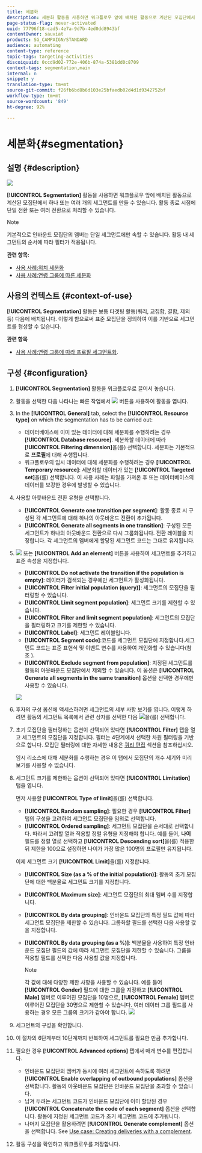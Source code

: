 ```yaml
---
title: 세분화
description: 세분화 활동을 사용하면 워크플로우 앞에 배치된 활동으로 계산된 모집단에서 하나 또는 여러 개의 세그먼트를 만들 수 있습니다.
page-status-flag: never-activated
uuid: 77796f18-cad5-4e7a-9d7b-4ed0dd8943bf
contentOwner: sauviat
products: SG_CAMPAIGN/STANDARD
audience: automating
content-type: reference
topic-tags: targeting-activities
discoiquuid: 0ccd9d02-772e-406b-874a-5381dd0c8709
context-tags: segmentation,main
internal: n
snippet: y
translation-type: tm+mt
source-git-commit: f26fb6bd8b6d103e25bfaedb02d4d1d9342752bf
workflow-type: tm+mt
source-wordcount: '849'
ht-degree: 92%

---
```



# 세분화{#segmentation}

## 설명 {#description}

![](assets/segmentation.png)

**[!UICONTROL Segmentation]** 활동을 사용하면 워크플로우 앞에 배치된 활동으로 계산된 모집단에서 하나 또는 여러 개의 세그먼트를 만들 수 있습니다. 활동 종료 시점에 단일 전환 또는 여러 전환으로 처리할 수 있습니다.

>[!NOTE]
>
>기본적으로 인바운드 모집단의 멤버는 단일 세그먼트에만 속할 수 있습니다. 활동 내 세그먼트의 순서에 따라 필터가 적용됩니다.

**관련 항목:**
* [사용 사례:위치 세분화](../../automating/using/workflow-segmentation-location.md)
* [사용 사례:연령 그룹에 따른 세분화](../../automating/using/segmentation-age-groups.md)

## 사용의 컨텍스트 {#context-of-use}

**[!UICONTROL Segmentation]** 활동은 보통 타겟팅 활동(쿼리, 교집합, 결합, 제외 등) 다음에 배치됩니다. 이렇게 함으로써 표준 모집단을 정의하여 이를 기반으로 세그먼트를 형성할 수 있습니다.

**관련 항목**

* [사용 사례:연령 그룹에 따라 프로필 세그먼트화](../../automating/using/segmentation-age-groups.md).

## 구성 {#configuration}

1. **[!UICONTROL Segmentation]** 활동을 워크플로우로 끌어서 놓습니다.
1. 활동을 선택한 다음 나타나는 빠른 작업에서 ![](assets/edit_darkgrey-24px.png) 버튼을 사용하여 활동을 엽니다.
1. In the **[!UICONTROL General]** tab, select the **[!UICONTROL Resource type]** on which the segmentation has to be carried out:

   * 데이터베이스에 이미 있는 데이터에 대해 세분화를 수행하려는 경우 **[!UICONTROL Database resource]**. 세분화할 데이터에 따라 **[!UICONTROL Filtering dimension]**&#x200B;을(를) 선택합니다. 세분화는 기본적으로 **프로필**&#x200B;에 대해 수행됩니다.
   * 워크플로우의 임시 데이터에 대해 세분화를 수행하려는 경우 **[!UICONTROL Temporary resource]**: 세분화할 데이터가 있는 **[!UICONTROL Targeted set]**&#x200B;을(를) 선택합니다. 이 사용 사례는 파일을 가져온 후 또는 데이터베이스의 데이터를 보강한 경우에 발생할 수 있습니다.

1. 사용할 아웃바운드 전환 유형을 선택합니다.

   * **[!UICONTROL Generate one transition per segment]**: 활동 종료 시 구성된 각 세그먼트에 대해 하나의 아웃바운드 전환이 추가됩니다.
   * **[!UICONTROL Generate all segments in one transition]**: 구성된 모든 세그먼트가 하나의 아웃바운드 전환으로 다시 그룹화됩니다. 전환 레이블을 지정합니다. 각 세그먼트의 멤버에게 할당된 세그먼트 코드는 그대로 유지됩니다.

1. ![](assets/add_darkgrey-24px.png) 또는 **[!UICONTROL Add an element]** 버튼을 사용하여 세그먼트를 추가하고 표준 속성을 지정합니다.

   * **[!UICONTROL Do not activate the transition if the population is empty]**: 데이터가 검색되는 경우에만 세그먼트가 활성화됩니다.
   * **[!UICONTROL Filter initial population (query)]**: 세그먼트의 모집단을 필터링할 수 있습니다.
   * **[!UICONTROL Limit segment population]**: 세그먼트 크기를 제한할 수 있습니다.
   * **[!UICONTROL Filter and limit segment population]**: 세그먼트의 모집단을 필터링하고 크기를 제한할 수 있습니다.
   * **[!UICONTROL Label]**: 세그먼트 레이블입니다.
   * **[!UICONTROL Segment code]**:코드를 세그먼트 모집단에 지정합니다.세그먼트 코드는 표준 표현식 및 이벤트 변수를 사용하여 개인화할 수 있습니다(참조 [](../../automating/using/customizing-workflow-external-parameters.md)).
   * **[!UICONTROL Exclude segment from population]**: 지정된 세그먼트를 활동의 아웃바운드 모집단에서 제외할 수 있습니다. 이 옵션은 **[!UICONTROL Generate all segments in the same transition]** 옵션을 선택한 경우에만 사용할 수 있습니다.

   ![](assets/wkf_segment_new_segment.png)

1. 후자의 구성 옵션에 액세스하려면 세그먼트의 세부 사항 보기를 엽니다. 이렇게 하려면 활동의 세그먼트 목록에서 관련 상자를 선택한 다음 ![](assets/wkf_segment_parameters_24px.png)을(를) 선택합니다.
1. 초기 모집단을 필터링하는 옵션이 선택되어 있다면 **[!UICONTROL Filter]** 탭을 열고 세그먼트의 모집단을 지정합니다. 필터는 4단계에서 선택한 차원 필터링을 기반으로 합니다. 모집단 필터링에 대한 자세한 내용은 [쿼리 편집](../../automating/using/editing-queries.md) 섹션을 참조하십시오.

   임시 리소스에 대해 세분화를 수행하는 경우 이 탭에서 모집단의 개수 세기와 미리 보기를 사용할 수 없습니다.

1. 세그먼트 크기를 제한하는 옵션이 선택되어 있다면 **[!UICONTROL Limitation]** 탭을 엽니다.

   먼저 사용할 **[!UICONTROL Type of limit]**&#x200B;을(를) 선택합니다.

   * **[!UICONTROL Random sampling]**: 필요한 경우 **[!UICONTROL Filter]** 탭의 구성을 고려하여 세그먼트 모집단을 임의로 선택합니다.
   * **[!UICONTROL Ordered sampling]**: 세그먼트 모집단을 순서대로 선택합니다. 따라서 고려할 열과 적용할 정렬 유형을 지정해야 합니다. 예를 들어, **나이** 필드를 정렬 열로 선택하고 **[!UICONTROL Descending sort]**&#x200B;을(를) 적용한 뒤 제한을 100으로 설정하면 나이가 가장 많은 100명의 프로필만 유지됩니다.

   이제 세그먼트 크기 **[!UICONTROL Limit]**&#x200B;을(를) 지정합니다.

   * **[!UICONTROL Size (as a % of the initial population)]**: 활동의 초기 모집단에 대한 백분율로 세그먼트 크기를 지정합니다.
   * **[!UICONTROL Maximum size]**: 세그먼트 모집단의 최대 멤버 수를 지정합니다.
   * **[!UICONTROL By data grouping]**: 인바운드 모집단의 특정 필드 값에 따라 세그먼트 모집단을 제한할 수 있습니다. 그룹화할 필드를 선택한 다음 사용할 값을 지정합니다.
   * **[!UICONTROL By data grouping (as a %)]**: 백분율을 사용하여 특정 인바운드 모집단 필드의 값에 따라 세그먼트 모집단을 제한할 수 있습니다. 그룹을 적용할 필드를 선택한 다음 사용할 값을 지정합니다.

      >[!NOTE]
      >
      >각 값에 대해 다양한 제한 사항을 사용할 수 있습니다. 예를 들어 **[!UICONTROL Gender]** 필드에 대한 그룹을 지정하고 **[!UICONTROL Male]** 멤버로 이루어진 모집단을 10명으로, **[!UICONTROL Female]** 멤버로 이루어진 모집단을 30명으로 제한할 수 있습니다. 여러 데이터 그룹 필드를 사용하는 경우 모든 그룹의 크기가 같아야 합니다.
   ![](assets/wkf_segment_limit_by_grouping.png)

1. 세그먼트의 구성을 확인합니다.
1. 이 절차의 6단계부터 10단계까지 반복하여 세그먼트를 필요한 만큼 추가합니다.
1. 필요한 경우 **[!UICONTROL Advanced options]** 탭에서 매개 변수를 편집합니다.

   * 인바운드 모집단의 멤버가 동시에 여러 세그먼트에 속하도록 하려면 **[!UICONTROL Enable overlapping of outbound populations]** 옵션을 선택합니다. 활동의 아웃바운드 모집단은 인바운드 모집단을 초과할 수 있습니다.
   * 남겨 두려는 세그먼트 코드가 인바운드 모집단에 이미 할당된 경우 **[!UICONTROL Concatenate the code of each segment]** 옵션을 선택합니다. 활동에 지정된 세그먼트 코드가 초기 세그먼트 코드에 추가됩니다.
   * 나머지 모집단을 활용하려면 **[!UICONTROL Generate complement]** 옵션을 선택합니다. See [Use case: Creating deliveries with a complement](../../automating/using/workflow-created-query-with-complement.md).

1. 활동 구성을 확인하고 워크플로우를 저장합니다.
